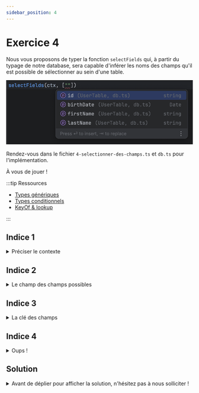 ```yaml
---
sidebar_position: 4
---
```


# Exercice 4

Nous vous proposons de typer la fonction `selectFields` qui, à partir du typage de notre database, sera capable d'inférer les noms des champs qu'il est possible de sélectionner au sein d'une table.

![selectFields autocomplete](img/selectFields_autocomplete.png)

Rendez-vous dans le fichier `4-selectionner-des-champs.ts` et `db.ts` pour l'implémentation.

À vous de jouer !

:::tip Ressources

- [Types génériques](../typescript/generic.md)
- [Types conditionnels](../typescript/conditional-types.md)
- [KeyOf & lookup](../typescript/keyof-lookup.md)

:::

## Indice 1

<details>
  <summary>Préciser le contexte</summary>
  
  Comme précédemment, on peut envisager de construire un type intermédiaire pour préciser la signature du _contexte_ passé `selectFields`. À ce stade `selectFields` devra pouvoir être invoqué avec le contexte d'une opération de sélection sur une table membre d'une base de donnée... _donnée_ (**any** ?).

</details>

## Indice 2

<details>
  <summary>Le champ des champs possibles</summary>
  
  Nous sommes dans un cas similaire à l'exercice précédent, simplement cette fois-ci, on veut pouvoir inférer les types de propriétés nichées un peu plus profondément que les noms des tables.

Suite à l'invocation de `selectFrom` on dispose, dans notre _contexte_ d'un peu plus d'information : on sait que nous construisons une opération `select` et surtout quelle table nous allons interroger. Il est alors possible d'extraire, depuis le _contexte_, les ~~types des clés~~ _noms de champs_ de la table ciblée et ainsi faire en sorte que `selectFields` n'accepte en second paramètre qu'un tableau dont les éléments sont des membres de champs de la table cible.

</details>

## Indice 3

<details>
  <summary>La clé des champs</summary>
  
  Il est tout à fait possible de définir un _lookup type_ à partir d'un autre _lookup type_. Notamment ici, nous cherchons à identifier les clés membres d'une table, elle-même membre d'une base de donnée, et ceci afin de spécifier que le second paramètre de `selectFields` est un tableau dont les éléments sont du type desdites clés.

</details>

## Indice 4

<details>
  <summary>Oups !</summary>
  
  Vous avez peut-être une erreur TypeScript dû à un manque de précision sur le type de l'opération telle qu'elle est retournée par `selectFrom` (cf. l'exercice précédent). Dans ce cas, il est utile de préciser au compilateur qu'il doit inférer le type le plus précis à partir de la valeur retournée par `selectFrom`.

</details>

## Solution

<details>
  <summary>Avant de déplier pour afficher la solution, n'hésitez pas à nous solliciter ! </summary>

    ```ts
    type SelectableContext<DB> = EmptyContext<DB> & {
      _operation: "select";
      _table: keyof DB;
    };
    type AnySelectableContext = SelectableContext<any>;
    export const selectFields = <Ctx extends AnySelectableContext>(
      ctx: Ctx,
      fieldNames: (keyof Ctx["$db"][Ctx["_table"]])[]
    ) => ({
      ...ctx,
      _fields: fieldNames,
    });
    ```

</details>
